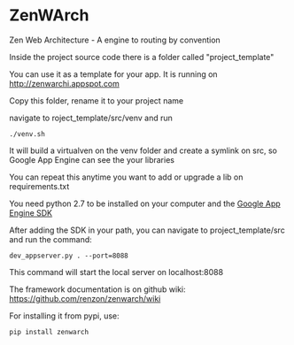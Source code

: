 ZenWArch
========

Zen Web Architecture - A engine to routing by convention

Inside the project source code there is a folder called "project_template"

You can use it as a template for your app. It is running on http://zenwarchi.appspot.com

Copy this folder, rename it to your project name

navigate to roject_template/src/venv and run 

```
./venv.sh
```

It will build a virtualven on the venv folder and create a symlink on src, so Google App Engine can see the your libraries

You can repeat this anytime you want to add or upgrade a lib on requirements.txt

You need python 2.7 to be installed on your computer and the [Google App Engine SDK](https://developers.google.com/appengine/downloads)
 
After adding the SDK in your path, you can navigate to project_template/src and run the command:

```
dev_appserver.py . --port=8088
```

This command will start the local server on localhost:8088

The framework documentation is on github wiki: https://github.com/renzon/zenwarch/wiki

For installing it from pypi, use:

```
pip install zenwarch
```
